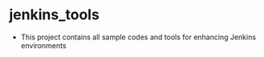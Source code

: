 # jenkins_tools
* This project contains all sample codes and tools for enhancing Jenkins environments 
